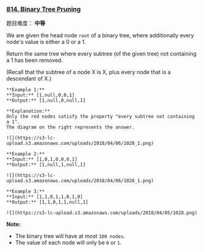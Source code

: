 ### [814\. Binary Tree Pruning](https://leetcode-cn.com/problems/binary-tree-pruning/description/)

题目难度： **中等**



We are given the head node `root` of a binary tree, where additionally every node's value is either a 0 or a 1.

Return the same tree where every subtree (of the given tree) not containing a 1 has been removed.

(Recall that the subtree of a node X is X, plus every node that is a descendant of X.)

```
**Example 1:**
**Input:** [1,null,0,0,1]
**Output:** [1,null,0,null,1]

**Explanation:** 
Only the red nodes satisfy the property "every subtree not containing a 1".
The diagram on the right represents the answer.

![](https://s3-lc-upload.s3.amazonaws.com/uploads/2018/04/06/1028_2.png)
```

```
**Example 2:**
**Input:** [1,0,1,0,0,0,1]
**Output:** [1,null,1,null,1]

![](https://s3-lc-upload.s3.amazonaws.com/uploads/2018/04/06/1028_1.png)
```

```
**Example 3:**
**Input:** [1,1,0,1,1,0,1,0]
**Output:** [1,1,0,1,1,null,1]

![](https://s3-lc-upload.s3.amazonaws.com/uploads/2018/04/05/1028.png)
```

**Note:**

*   The binary tree will have at most `100 nodes`.
*   The value of each node will only be `0` or `1`.